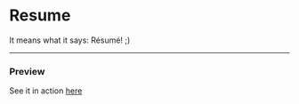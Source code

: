 ﻿Resume
======

It means what it says: Résumé! ;)

----

### Preview

See it in action [here](http://karanjthakkar.files.wordpress.com/2013/11/resume.pdf)
